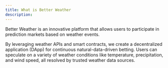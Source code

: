 ```yaml
---
title: What is Better Weather
description:
---
```


Better Weather is an innovative platform that allows users to participate in prediction markets based on weather events.

By leveraging weather APIs and smart contracts, we create a decentralized application (DApp) for continuous natural-data-driven betting. Users can speculate on a variety of weather conditions like temperature, precipitation, and wind speed, all resolved by trusted weather data sources.

